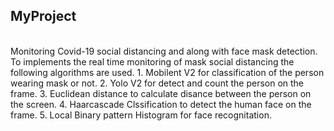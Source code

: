 ## MyProject
<br>
Monitoring Covid-19 social distancing and along with face mask detection.
To implements the real time monitoring of mask social distancing the following algorithms are used.
1. Mobilent V2 for classification of the person wearing mask  or not.
2. Yolo V2 for detect and count the person on the frame.
3. Euclidean distance to calculate disance between the person on the screen.
4. Haarcascade Clssification to detect the human face on the frame.
5. Local Binary pattern Histogram for face recognitation.
